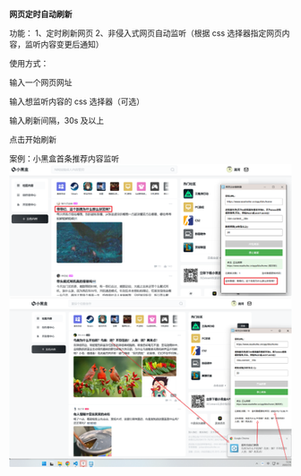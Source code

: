 **网页定时自动刷新**

功能：
1、定时刷新网页
2、非侵入式网页自动监听（根据 css 选择器指定网页内容，监听内容变更后通知）

使用方式：

输入一个网页网址

输入想监听内容的 css 选择器（可选）

输入刷新间隔，30s 及以上

点击开始刷新

案例：小黑盒首条推荐内容监听
![alt text](images/README/1751693568115.png)
![alt text](images/README/1751693846033.png)
